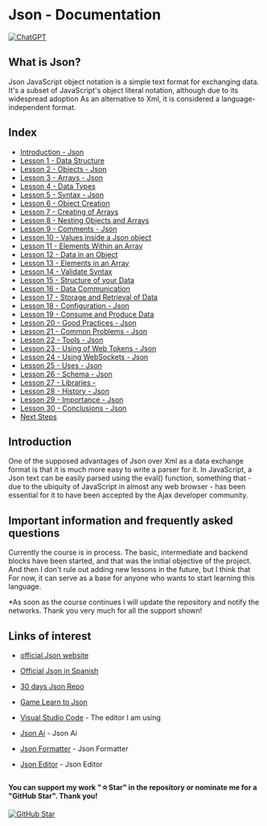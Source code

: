 # Json - Documentation

[![ChatGPT](https://img.shields.io/badge/ChatGPT-GPT--4-7CF178?style=for-the-badge&logo=openai&logoColor=white&labelColor=101010)](https://platform.openai.com)

## What is Json?

Json JavaScript object notation is a simple text format for exchanging data. It's a
subset of JavaScript's object literal notation, although due to its widespread adoption
As an alternative to Xml, it is considered a language-independent format.

## Index

* [Introduction - Json](Introduction.jsonc)
* [Lesson 1 - Data Structure](Data-Structure.jsonc)
* [Lesson 2 - Objects - Json](Objects.jsonc)
* [Lesson 3 - Arrays - Json](Arrays.jsonc)
* [Lesson 4 - Data Types](Data-Types.jsonc)
* [Lesson 5 - Syntax - Json](Syntax.jsonc)
* [Lesson 6 - Object Creation](Object-Creation.jsonc)
* [Lesson 7 - Creating of Arrays](Creation-of-Arrays.jsonc)
* [Lesson 8 - Nesting Objects and Arrays](Nesting-of-Objects-and-Arrays.jsonc)
* [Lesson 9 - Comments - Json](Comments.jsonc)
* [Lesson 10 - Values inside a Json object](Values-inside-an-Object.jsonc)
* [Lesson 11 - Elements Within an Array](Elements-Within-an-Array.jsonc)
* [Lesson 12 - Data in an Object](Data-in-an-Object.jsonc)
* [Lesson 13 - Elements in an Array](Elements-in-an-Array.jsonc)
* [Lesson 14 - Validate Syntax](Validate-Syntax.jsonc)
* [Lesson 15 - Structure of your Data](Structure-of-your-Data.jsonc)
* [Lesson 16 - Data Communication](Data-Communications.jsonc)
* [Lesson 17 - Storage and Retrieval of Data](Storage-and-Retrieval-of-Data.jsonc)
* [Lesson 18 - Configuration - Json](Configuration.jsonc)
* [Lesson 19 - Consume and Produce Data](Consume-and-Produce-Data.jsonc)
* [Lesson 20 - Good Practices - Json](Good-Practices.jsonc)
* [Lesson 21 - Common Problems - Json](Common-Problems.jsonc)
* [Lesson 22 - Tools - Json](Tools.jsonc)
* [Lesson 23 - Using of Web Tokens - Json](Using-Web-Tokens.jsonc)
* [Lesson 24 - Using WebSockets - Json](Using-Websockets.jsonc)
* [Lesson 25 - Uses - Json](Uses.jsonc)
* [Lesson 26 - Schema - Json](Schema.jsonc)
* [Lesson 27 - Libraries - ](Libraries.jsonc)
* [Lesson 28 - History - Json](History.jsonc)
* [Lesson 29 - Importance - Json](Importance.jsonc)
* [Lesson 30 - Conclusions - Json](Conclusions.jsonc)
* [Next Steps](Next-Steps.jsonc)

## Introduction

One of the supposed advantages of Json over Xml as a data exchange format is that it is much more
easy to write a parser for it. In JavaScript, a Json text can be easily parsed using the
eval() function, something that - due to the ubiquity of JavaScript in almost any web browser - has been
essential for it to have been accepted by the Ajax developer community.

## Important information and frequently asked questions

Currently the course is in process. The basic, intermediate and backend blocks have been started, and that was
the initial objective of the project. And then I don't rule out adding new lessons in the future, but I think that
For now, it can serve as a base for anyone who wants to start learning this language.

*As soon as the course continues I will update the repository and notify the networks.
Thank you very much for all the support shown!

## Links of interest

* [official Json website](https://www.json.org/json-en.html)

* [Official Json in Spanish](https://developer.mozilla.org/es/docs/Learn/JavaScript/Objects/Json)

* [30 days Json Repo](https://github.com/json-path/JsonPath)

* [Game Learn to Json](https://www.freecodecamp.org/espanol/news/tag/json/)

* [Visual Studio Code](https://code.visualstudio.com/) - The editor I am using

* [Json Ai](https://www.jsondataai.com/) - Json Ai

* [Json Formatter](https://jsonformatter.curiousconcept.com/) - Json Formatter

* [Json Editor](https://jsoneditoronline.org/) - Json Editor

##

#### You can support my work "☆Star" in the repository or nominate me for a "GitHub Star". Thank you!

[![GitHub Star](https://img.shields.io/badge/GitHub-Nominar_a_star-yellow?style=for-the-badge&logo=github&logoColor=white&labelColor=101010)](https://stars.github.com/nominate/)
